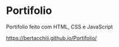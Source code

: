 # Portifolio
Portifolio feito com HTML, CSS e JavaScript 

https://bertacchiii.github.io/Portifolio/
